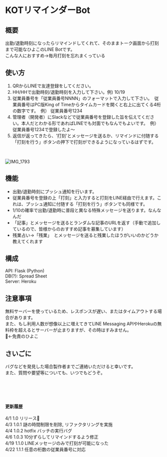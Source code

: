 # KOTリマインダーBot
## 概要
出勤/退勤時刻になったらリマインドしてくれて、そのままトーク画面から打刻まで可能なひよこのLINE Botです。<br>
こんな人におすすめ→毎月打刻を忘れまくっている
## 使い方
1. QRからLINEで友達登録をしてください。
2. HH/HHで出勤時刻/退勤時刻を入力して下さい。例) 10/19
3. 従業員番号を「従業員番号NNNN」のフォーマットで入力して下さい。　従業員番号はPC版King of Timeからタイムカードを開くと右上に出てくる4桁の数字です。　例） 従業員番号1234
5. 管理者（開発者）にSlackなどで従業員番号を登録した旨を伝えてください。本人だとわかる形であればLINEでも対面でもなんでもよいです。　例） 従業員番号1234で登録したよ〜
6. 返信が返ってきたら、'打刻'とメッセージを送るか、リマインドに付随する「打刻を行う」ボタンの押下で打刻ができるようになっているはずです。
<br>

![IMG_1793](https://user-images.githubusercontent.com/88639614/164868872-06d0521f-7533-4fdf-ab4b-69e56b05c616.jpg)

## 機能
- 出勤/退勤時刻にプッシュ通知を行います。
- 従業員番号を登録の上「打刻」と入力すると打刻をLINE経由で行えます。これは、プッシュ通知に付随する「打刻を行う」ボタンでも同様です。
- 1/10の確率で出勤/退勤時に普段と異なる特殊メッセージを送ります。なんなんだ
- 「記事」とメッセージを送るとランダムな記事のURLを返す（手動で追加しているので、皆様からのおすすめ記事を募集しています）
- 残業占い→「残業」　とメッセージを送ると残業したほうがいいのかどうか教えてくれます
## 構成
API: Flask (Python)<br>
DB(?): Spread Sheet<br>
Server: Heroku
## 注意事項
無料サーバーを使っているため、レスポンスが遅い、またはタイムアウトする場合があります。<br>
また、もし利用人数が想像以上に増えてきてLINE Messaging APIやHerokuの無料枠を超えるとサーバーが止まりますが、その時はすみません。<br>
🐥←免責のひよこ
## さいごに
バグなどを発見した場合製作者までご連絡いただけると幸いです。<br>
また、質問や要望等についても、いつでもどうぞ。<br>
<br>
<br>
<br>
<br>
#### 更新履歴
4/1 1.0   リリース🐣<br>
4/3 1.0.1 謎の時間制限を削除, リファクタリングを実施<br>
4/4 1.0.2 hotfix バッチの実行バグ<br>
4/6 1.0.3 10分ずらしてリマインドするよう修正<br>
4/19 1.1.0 LINEメッセージのみで打刻が可能になった<br>
4/22 1.1.1 任意の桁数の従業員番号に対応
